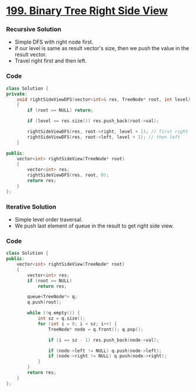 # [199. Binary Tree Right Side View](https://leetcode.com/problems/binary-tree-right-side-view/)

### Recursive Solution

-   Simple DFS with right node first.
-   if our level is same as result vector's size, then we push the value in the result vector.
-   Travel right first and then left.

### Code

```cpp
class Solution {
private:
    void rightSideViewDFS(vector<int>& res, TreeNode* root, int level)
    {
        if (root == NULL) return;

        if (level == res.size()) res.push_back(root->val);

        rightSideViewDFS(res, root->right, level + 1); // first right
        rightSideViewDFS(res, root->left, level + 1); // then left
    }

public:
    vector<int> rightSideView(TreeNode* root)
    {
        vector<int> res;
        rightSideViewDFS(res, root, 0);
        return res;
    }
};
```

### Iterative Solution

-   Simple level order traversal.
-   We push last element of queue in the result to get right side view.

### Code

```cpp
class Solution {
public:
    vector<int> rightSideView(TreeNode* root)
    {
        vector<int> res;
        if (root == NULL)
            return res;

        queue<TreeNode*> q;
        q.push(root);

        while (!q.empty()) {
            int sz = q.size();
            for (int i = 0; i < sz; i++) {
                TreeNode* node = q.front(); q.pop();

                if (i == sz - 1) res.push_back(node->val);

                if (node->left != NULL) q.push(node->left);
                if (node->right != NULL) q.push(node->right);
            }
        }
        return res;
    }
};
```
